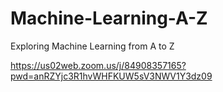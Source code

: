 # Machine-Learning-A-Z
Exploring Machine Learning from A to Z


https://us02web.zoom.us/j/84908357165?pwd=anRZYjc3R1hvWHFKUW5sV3NWV1Y3dz09

